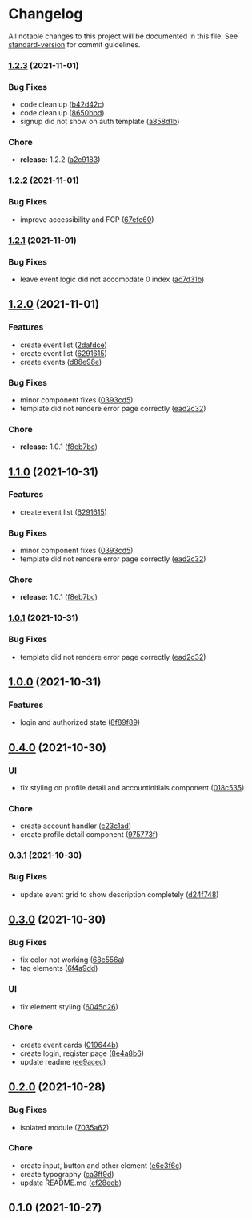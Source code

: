 # Changelog

All notable changes to this project will be documented in this file. See [standard-version](https://github.com/conventional-changelog/standard-version) for commit guidelines.

### [1.2.3](https://github.com/KristofaJosh/Eventio/compare/v1.2.2...v1.2.3) (2021-11-01)


### Bug Fixes

* code clean up ([b42d42c](https://github.com/KristofaJosh/Eventio/commitsb42d42c8a56962f69bdf542114f0eb561c6709ed))
* code clean up ([8650bbd](https://github.com/KristofaJosh/Eventio/commits8650bbdc6ad64e9fd86cab3a5ec5bb13eae2b48c))
* signup did not show on auth template ([a858d1b](https://github.com/KristofaJosh/Eventio/commitsa858d1bc3b7f6c254f068ab7b6272a3b02ec5e83))


### Chore

* **release:** 1.2.2 ([a2c9183](https://github.com/KristofaJosh/Eventio/commitsa2c9183b9cbfa484b0e2370442fad68c635676a6))

### [1.2.2](https://github.com/KristofaJosh/Eventio/compare/v1.2.1...v1.2.2) (2021-11-01)


### Bug Fixes

* improve accessibility and FCP ([67efe60](https://github.com/KristofaJosh/Eventio/commits67efe6069a6ad1194e408ff6fc54ce2598779091))

### [1.2.1](https://github.com/KristofaJosh/Eventio/compare/v1.2.0...v1.2.1) (2021-11-01)


### Bug Fixes

* leave event logic did not accomodate 0 index ([ac7d31b](https://github.com/KristofaJosh/Eventio/commitsac7d31be592dad3ae26761d7c462e7400f825af6))

## [1.2.0](https://github.com/KristofaJosh/Eventio/compare/v1.0.0...v1.2.0) (2021-11-01)


### Features

* create event list ([2dafdce](https://github.com/KristofaJosh/Eventio/commits2dafdce50134c1c4be4bae302643e29a39f06a66))
* create event list ([6291615](https://github.com/KristofaJosh/Eventio/commits6291615956b67e20558f617afc4732de343ea464))
* create events ([d88e98e](https://github.com/KristofaJosh/Eventio/commitsd88e98e3de30568289ccf47719235f1e9e6e6958))


### Bug Fixes

* minor component fixes ([0393cd5](https://github.com/KristofaJosh/Eventio/commits0393cd59de97a47019fe6b83d4e73a96903303b6))
* template did not rendere error page correctly ([ead2c32](https://github.com/KristofaJosh/Eventio/commitsead2c32d37261cd43df3d81b8cc3d04a67dd30d5))


### Chore

* **release:** 1.0.1 ([f8eb7bc](https://github.com/KristofaJosh/Eventio/commitsf8eb7bcc1351358403986c6b99bbb1e2b07a02bc))

## [1.1.0](https://github.com/KristofaJosh/Eventio/compare/v1.0.0...v1.1.0) (2021-10-31)


### Features

* create event list ([6291615](https://github.com/KristofaJosh/Eventio/commits6291615956b67e20558f617afc4732de343ea464))


### Bug Fixes

* minor component fixes ([0393cd5](https://github.com/KristofaJosh/Eventio/commits0393cd59de97a47019fe6b83d4e73a96903303b6))
* template did not rendere error page correctly ([ead2c32](https://github.com/KristofaJosh/Eventio/commitsead2c32d37261cd43df3d81b8cc3d04a67dd30d5))


### Chore

* **release:** 1.0.1 ([f8eb7bc](https://github.com/KristofaJosh/Eventio/commitsf8eb7bcc1351358403986c6b99bbb1e2b07a02bc))

### [1.0.1](https://github.com/KristofaJosh/Eventio/compare/v1.0.0...v1.0.1) (2021-10-31)


### Bug Fixes

* template did not rendere error page correctly ([ead2c32](https://github.com/KristofaJosh/Eventio/commitsead2c32d37261cd43df3d81b8cc3d04a67dd30d5))

## [1.0.0](https://github.com/KristofaJosh/Eventio/compare/v0.4.0...v1.0.0) (2021-10-31)


### Features

* login and authorized state ([8f89f89](https://github.com/KristofaJosh/Eventio/commits8f89f895f2a788e68a56244b8cdb1fa221a162fb))

## [0.4.0](https://github.com/KristofaJosh/Eventio/compare/v0.3.1...v0.4.0) (2021-10-30)


### UI

* fix styling on profile detail and accountinitials component ([018c535](https://github.com/KristofaJosh/Eventio/commits018c535472bdecdf6d67b806ba3c276f3adcfa19))


### Chore

* create account handler ([c23c1ad](https://github.com/KristofaJosh/Eventio/commitsc23c1adb644b4f0790ddc91d5683c26f40a7c598))
* create profile detail component ([975773f](https://github.com/KristofaJosh/Eventio/commits975773fbfcbc1b0fa03ba8278006584698e62059))

### [0.3.1](https://github.com/KristofaJosh/Eventio/compare/v0.3.0...v0.3.1) (2021-10-30)


### Bug Fixes

* update event grid to show description completely ([d24f748](https://github.com/KristofaJosh/Eventio/commitsd24f7481baa27febdbab25969b3f53bc1ceab204))

## [0.3.0](https://github.com/KristofaJosh/Eventio/compare/v0.2.0...v0.3.0) (2021-10-30)


### Bug Fixes

* fix color not working ([68c556a](https://github.com/KristofaJosh/Eventio/commits68c556a25192e0a8f1cc2a075c69a6ac629a0c62))
* tag elements ([6f4a9dd](https://github.com/KristofaJosh/Eventio/commits6f4a9dd1d8cbebaafb02853d4cb40d51e3bc2d53))


### UI

* fix element styling ([6045d26](https://github.com/KristofaJosh/Eventio/commits6045d26558aff596dc677adc261aee72f9b17ade))


### Chore

* create event cards ([019644b](https://github.com/KristofaJosh/Eventio/commits019644b39650245b1d88381859286a51bdd7b33f))
* create login, register page ([8e4a8b6](https://github.com/KristofaJosh/Eventio/commits8e4a8b63479a302ecf3ce8bda03626a55ca051a1))
* update readme ([ee9acec](https://github.com/KristofaJosh/Eventio/commitsee9acec6c1d551cd60125866b4ebf12c8b5ba61a))

## [0.2.0](https://github.com/KristofaJosh/Eventio/compare/v0.1.0...v0.2.0) (2021-10-28)

### Bug Fixes

-   isolated module ([7035a62](https://github.com/KristofaJosh/Eventio/commits7035a6274095f495ba39971c359cd288a0dce17e))

### Chore

-   create input, button and other element ([e6e3f6c](https://github.com/KristofaJosh/Eventio/commitse6e3f6c23a106caa5d27a98e8f2c823ee516d7a7))
-   create typography ([ca3ff9d](https://github.com/KristofaJosh/Eventio/commitsca3ff9d112f044b86395f4e39f821534dd2880f9))
-   update README.md ([ef28eeb](https://github.com/KristofaJosh/Eventio/commitsef28eeb16fd7b34de57c1a3f3a9a957362ed5873))

## 0.1.0 (2021-10-27)

